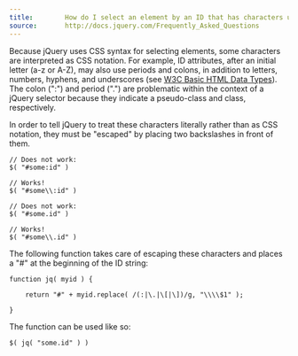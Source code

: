 ```yaml
---
title:        How do I select an element by an ID that has characters used in CSS notation?
source:       http://docs.jquery.com/Frequently_Asked_Questions
---
```


Because jQuery uses CSS syntax for selecting elements, some characters are interpreted as CSS notation. For example, ID attributes, after an initial letter (a-z or A-Z), may also use periods and colons, in addition to letters, numbers, hyphens, and underscores (see [W3C Basic HTML Data Types](http://www.w3.org/TR/html4/types.html#type-id)). The colon (":") and period (".") are problematic within the context of a jQuery selector because they indicate a pseudo-class and class, respectively.

In order to tell jQuery to treat these characters literally rather than as CSS notation, they must be "escaped" by placing two backslashes in front of them.

```
// Does not work:
$( "#some:id" )

// Works!
$( "#some\\:id" )

// Does not work:
$( "#some.id" )

// Works!
$( "#some\\.id" )
```

The following function takes care of escaping these characters and places a "#" at the beginning of the ID string:

```
function jq( myid ) {

	return "#" + myid.replace( /(:|\.|\[|\])/g, "\\\\$1" );

}
```

The function can be used like so:

```
$( jq( "some.id" ) )
```
